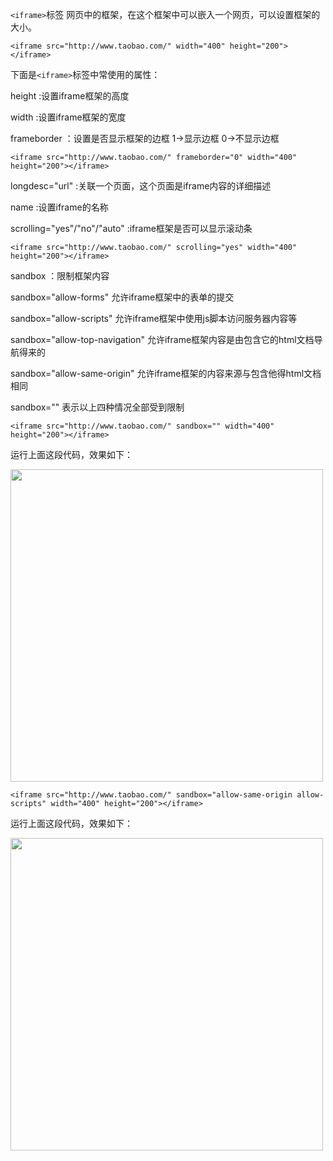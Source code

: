 `<iframe>`标签 网页中的框架，在这个框架中可以嵌入一个网页，可以设置框架的大小。

	<iframe src="http://www.taobao.com/" width="400" height="200"></iframe>

下面是`<iframe>`标签中常使用的属性：

height :设置iframe框架的高度

width :设置iframe框架的宽度

frameborder ：设置是否显示框架的边框 1->显示边框  0->不显示边框

    <iframe src="http://www.taobao.com/" frameborder="0" width="400" height="200"></iframe>

longdesc="url" :关联一个页面，这个页面是iframe内容的详细描述

name :设置iframe的名称

scrolling="yes"/"no"/"auto" :iframe框架是否可以显示滚动条

	<iframe src="http://www.taobao.com/" scrolling="yes" width="400" height="200"></iframe>

sandbox ：限制框架内容

sandbox="allow-forms" 允许iframe框架中的表单的提交

sandbox="allow-scripts" 允许iframe框架中使用js脚本访问服务器内容等

sandbox="allow-top-navigation" 允许iframe框架内容是由包含它的html文档导航得来的

sandbox="allow-same-origin" 允许iframe框架的内容来源与包含他得html文档相同

sandbox="" 表示以上四种情况全部受到限制

	<iframe src="http://www.taobao.com/" sandbox="" width="400" height="200"></iframe>

运行上面这段代码，效果如下：

<img src="http://html-basic-images.qiniudn.com/section_11_text_course_21.png" style="width:500px;">

	<iframe src="http://www.taobao.com/" sandbox="allow-same-origin allow-scripts" width="400" height="200"></iframe>

运行上面这段代码，效果如下：

<img src="http://html-basic-images.qiniudn.com/section_11_text_course_31.png" style="width:500px;">